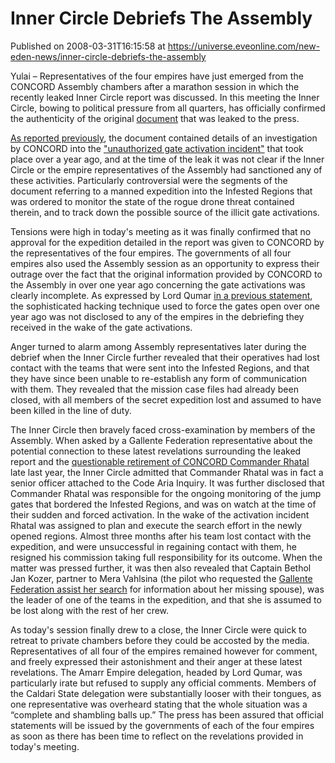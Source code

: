 # Inner Circle Debriefs The Assembly
Published on 2008-03-31T16:15:58 at https://universe.eveonline.com/new-eden-news/inner-circle-debriefs-the-assembly

Yulai – Representatives of the four empires have just emerged from the CONCORD Assembly chambers after a marathon session in which the recently leaked Inner Circle report was discussed. In this meeting the Inner Circle, bowing to political pressure from all quarters, has officially confirmed the authenticity of the original [document](http://www.eve-aurora.com/RPK654848K.pdf ) that was leaked to the press. 

[As reported previously](http://myeve.eve-online.com/news.asp?a=single&nid=1808&tid=4), the document contained details of an investigation by CONCORD into the ["unauthorized gate activation incident"](http://myeve.eve-online.com/news.asp?a=single&nid=1329&tid=4&sid=817416865) that took place over a year ago, and at the time of the leak it was not clear if the Inner Circle or the empire representatives of the Assembly had sanctioned any of these activities. Particularly controversial were the segments of the document referring to a manned expedition into the Infested Regions that was ordered to monitor the state of the rogue drone threat contained therein, and to track down the possible source of the illicit gate activations. 

Tensions were high in today's meeting as it was finally confirmed that no approval for the expedition detailed in the report was given to CONCORD by the representatives of the four empires. The governments of all four empires also used the Assembly session as an opportunity to express their outrage over the fact that the original information provided by CONCORD to the Assembly in over one year ago concerning the gate activations was clearly incomplete. As expressed by Lord Qumar [in a previous statement]( http://myeve.eve-online.com/news.asp?a=single&nid=1814&tid=4), the sophisticated hacking technique used to force the gates open over one year ago was not disclosed to any of the empires in the debriefing they received in the wake of the gate activations. 

Anger turned to alarm among Assembly representatives later during the debrief when the Inner Circle further revealed that their operatives had lost contact with the teams that were sent into the Infested Regions, and that they have since been unable to re-establish any form of communication with them. They revealed that the mission case files had already been closed, with all members of the secret expedition lost and assumed to have been killed in the line of duty. 

The Inner Circle then bravely faced cross-examination by members of the Assembly. When asked by a Gallente Federation representative about the potential connection to these latest revelations surrounding the leaked report and the [questionable retirement of CONCORD Commander Rhatal](http://myeve.eve-online.com/news.asp?a=single&nid=1621&tid=6&sid=817416865) late last year, the Inner Circle admitted that Commander Rhatal was in fact a senior officer attached to the Code Aria Inquiry. It was further disclosed that Commander Rhatal was responsible for the ongoing monitoring of the jump gates that bordered the Infested Regions, and was on watch at the time of their sudden and forced activation. In the wake of the activation incident Rhatal was assigned to plan and execute the search effort in the newly opened regions. Almost three months after his team lost contact with the expedition, and were unsuccessful in regaining contact with them, he resigned his commission taking full responsibility for its outcome. When the matter was pressed further, it was then also revealed that Captain Bethol Jan Kozer, partner to Mera Vahlsina (the pilot who requested the [Gallente Federation assist her search](http://myeve.eve-online.com/news.asp?a=single&nid=1664&tid=5&sid=817416865) for information about her missing spouse), was the leader of one of the teams in the expedition, and that she is assumed to be lost along with the rest of her crew. 

As today's session finally drew to a close, the Inner Circle were quick to retreat to private chambers before they could be accosted by the media. Representatives of all four of the empires remained however for comment, and freely expressed their astonishment and their anger at these latest revelations. The Amarr Empire delegation, headed by Lord Qumar, was particularly irate but refused to supply any official comments. Members of the Caldari State delegation were substantially looser with their tongues, as one representative was overheard stating that the whole situation was a “complete and shambling balls up.” The press has been assured that official statements will be issued by the governments of each of the four empires as soon as there has been time to reflect on the revelations provided in today's meeting.

